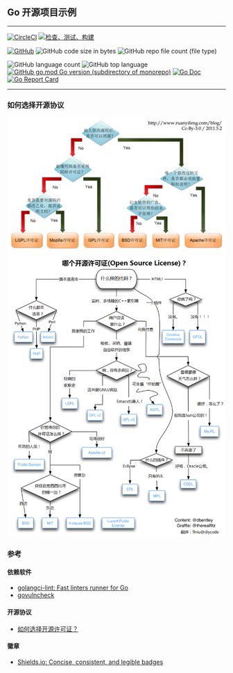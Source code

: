 ## Go 开源项目示例

---

[![CircleCI](https://img.shields.io/circleci/build/github/fsyyft-go/opensource-example/main)](./)
[![检查、测试、构建](https://github.com/fsyyft-go/opensource-example/actions/workflows/ci.yml/badge.svg)](https://github.com/fsyyft-go/opensource-example/actions/workflows/ci.yml)

[![GitHub](https://img.shields.io/github/license/fsyyft-go/opensource-example)](https://github.com/fsyyft-go/opensource-example/blob/develop/LICENSE)
![GitHub code size in bytes](https://img.shields.io/github/languages/code-size/fsyyft-go/opensource-example)
![GitHub repo file count (file type)](https://img.shields.io/github/directory-file-count/fsyyft-go/opensource-example)

![GitHub language count](https://img.shields.io/github/languages/count/fsyyft-go/opensource-example)
![GitHub top language](https://img.shields.io/github/languages/top/fsyyft-go/opensource-example)
[![GitHub go.mod Go version (subdirectory of monorepo)](https://img.shields.io/github/go-mod/go-version/fsyyft-go/opensource-example)](https://github.com/fsyyft-go/opensource-example/blob/develop/go.mod)
[![Go Doc](https://pkg.go.dev/badge/github.com/fsyyft-go/opensource-example)](https://pkg.go.dev/github.com/fsyyft-go/opensource-example)
[![Go Report Card](https://goreportcard.com/badge/github.com/fsyyft-go/opensource-example)](https://goreportcard.com/report/github.com/fsyyft-go/opensource-example)

---

### 如何选择开源协议

![](docs/images/free_software_licenses_1.png)
![](docs/images/free_software_licenses_2.png)

### 参考

#### 依赖软件

- [golangci-lint: Fast linters runner for Go](https://github.com/golangci/golangci-lint)
- [govulncheck](https://pkg.go.dev/golang.org/x/vuln/cmd/govulncheck)

#### 开源协议

- [如何选择开源许可证？](https://www.ruanyifeng.com/blog/2011/05/how_to_choose_free_software_licenses.html)

#### 徽章

- [Shields.io: Concise, consistent, and legible badges](https://shields.io/)